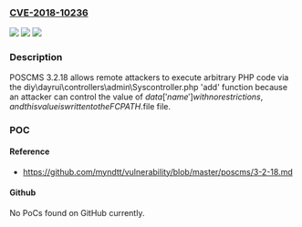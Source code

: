 ### [CVE-2018-10236](https://cve.mitre.org/cgi-bin/cvename.cgi?name=CVE-2018-10236)
![](https://img.shields.io/static/v1?label=Product&message=n%2Fa&color=blue)
![](https://img.shields.io/static/v1?label=Version&message=n%2Fa&color=blue)
![](https://img.shields.io/static/v1?label=Vulnerability&message=n%2Fa&color=brighgreen)

### Description

POSCMS 3.2.18 allows remote attackers to execute arbitrary PHP code via the diy\dayrui\controllers\admin\Syscontroller.php 'add' function because an attacker can control the value of $data['name'] with no restrictions, and this value is written to the FCPATH.$file file.

### POC

#### Reference
- https://github.com/myndtt/vulnerability/blob/master/poscms/3-2-18.md

#### Github
No PoCs found on GitHub currently.


